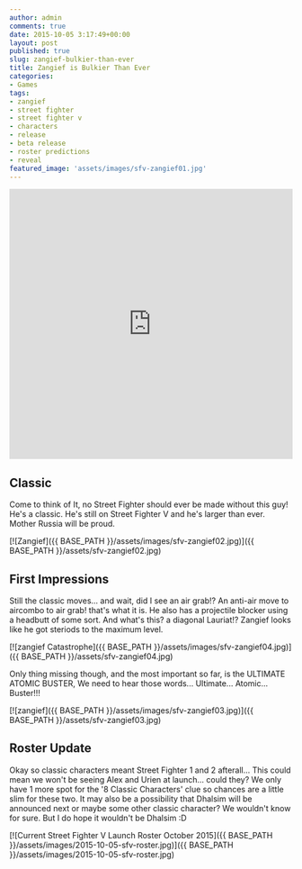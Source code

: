 ```yaml
---
author: admin
comments: true
date: 2015-10-05 3:17:49+00:00
layout: post
published: true
slug: zangief-bulkier-than-ever
title: Zangief is Bulkier Than Ever
categories:
- Games
tags:
- zangief
- street fighter
- street fighter v
- characters
- release
- beta release
- roster predictions
- reveal
featured_image: 'assets/images/sfv-zangief01.jpg'
---
```


<iframe width="100%" height="480" src="https://www.youtube.com/embed/MQxJVh9iJq0" frameborder="0" allowfullscreen></iframe> 

Classic
---

Come to think of It, no Street Fighter should ever be made without this guy! He's a classic. He's still on Street Fighter V and he's larger than ever. Mother Russia will be proud.

[![Zangief]({{ BASE_PATH }}/assets/images/sfv-zangief02.jpg)]({{ BASE_PATH }}/assets/sfv-zangief02.jpg)

First Impressions
---

Still the classic moves... and wait, did I see an air grab!? An anti-air move to aircombo to air grab! that's what it is. He also has a projectile blocker using a headbutt of some sort. And what's this? a diagonal Lauriat!? Zangief looks like he got steriods to the maximum level. 

[![zangief Catastrophe]({{ BASE_PATH }}/assets/images/sfv-zangief04.jpg)]({{ BASE_PATH }}/assets/sfv-zangief04.jpg)

Only thing missing though, and the most important so far, is the ULTIMATE ATOMIC BUSTER, We need to hear those words... Ultimate... Atomic... Buster!!!

[![zangief]({{ BASE_PATH }}/assets/images/sfv-zangief03.jpg)]({{ BASE_PATH }}/assets/sfv-zangief03.jpg)


Roster Update
----

Okay so classic characters meant Street Fighter 1 and 2 afterall... This could mean we won't be seeing Alex and Urien at launch... could they? We only have 1 more spot for the '8 Classic Characters' clue so chances are a little slim for these two. It may also be a possibility that Dhalsim will be announced next or maybe some other classic character? We wouldn't know for sure. But I do hope it wouldn't be Dhalsim :D

[![Current Street Fighter V Launch Roster October 2015]({{ BASE_PATH }}/assets/images/2015-10-05-sfv-roster.jpg)]({{ BASE_PATH }}/assets/images/2015-10-05-sfv-roster.jpg)
